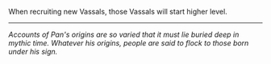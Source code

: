 When recruiting new Vassals, those Vassals will start higher level.

---

_Accounts of Pan's origins are so varied that it must lie buried deep in mythic time. Whatever his origins, people are said to flock to those born under his sign._
